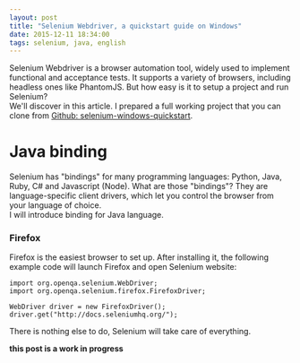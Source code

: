 ```yaml
---
layout: post
title: "Selenium Webdriver, a quickstart guide on Windows"
date: 2015-12-11 18:34:00
tags: selenium, java, english
---
```

Selenium Webdriver is a browser automation tool, widely used to implement functional and acceptance tests. It supports a variety of browsers, including headless ones like PhantomJS.
But how easy is it to setup a project and run Selenium?  
We'll discover in this article. I prepared a full working project that you can clone from [Github: selenium-windows-quickstart](https://github.com/darugnaa/selenium-windows-quickstart/).

# Java binding
Selenium has "bindings" for many programming languages: Python, Java, Ruby, C# and Javascript (Node). What are those "bindings"? They are language-specific client drivers, which let you control the browser from your language of choice.  
I will introduce binding for Java language.

### Firefox
Firefox is the easiest browser to set up. After installing it, the following example code will launch Firefox and open Selenium website:

    import org.openqa.selenium.WebDriver;
    import org.openqa.selenium.firefox.FirefoxDriver;

    WebDriver driver = new FirefoxDriver();
    driver.get("http://docs.seleniumhq.org/");

There is nothing else to do, Selenium will take care of everything.


**this post is a work in progress**
